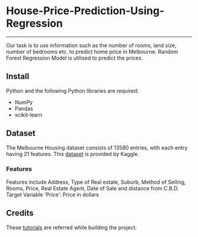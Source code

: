 # House-Price-Prediction-Using-Regression

---

Our task is to use information such as the number of rooms, land size, number of bedrooms etc. to predict home price in Melbourne. Random Forest Regression Model is utilised to predict the prices.

## Install

 Python and the following Python libraries are required:

* NumPy
* Pandas
* scikit-learn

## Dataset

The Melbourne Housing dataset consists of 13580 entries, with each entry having 21 features. This [dataset](https://www.kaggle.com/dansbecker/melbourne-housing-snapshot) is provided by Kaggle.

### Features

Features include Address, Type of Real estate, Suburb, Method of Selling, Rooms, Price, Real Estate Agent, Date of Sale and distance from C.B.D.
Target Variable 'Price': Price in dollars 

## Credits

These [tutorials](https://www.kaggle.com/learn/intermediate-machine-learning) are referred while building the project.



